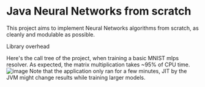 # Java Neural Networks from scratch

This project aims to implement Neural Networks algorithms from scratch, as cleanly and modulable as possible.

Library overhead

Here's the call tree of the project, when training a basic MNIST mlps resolver.
As expected, the matrix multiplication takes ~95% of CPU time. 
![image](https://github.com/user-attachments/assets/f9b8339b-b829-4b84-aec5-349e66da833f)
Note that the application only ran for a few minutes, JIT by the JVM might change results while training larger models.

